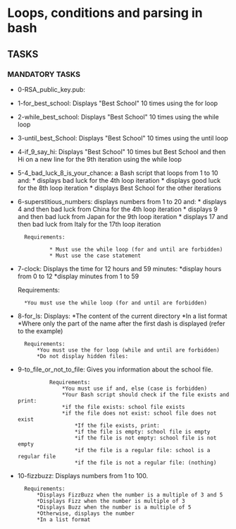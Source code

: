 # Loops, conditions and parsing in bash

## TASKS
### __MANDATORY TASKS__
- 0-RSA_public_key.pub:

- 1-for_best_school: Displays "Best School" 10 times using the for loop

- 2-while_best_school: Displays "Best School" 10 times using the while loop

- 3-until_best_School: Displays "Best School" 10 times using the until loop

- 4-if_9_say_hi:  Displays "Best School" 10 times but Best School and then Hi on a new line for the 9th iteration using the while loop

- 5-4_bad_luck_8_is_your_chance: a Bash script that loops from 1 to 10 and:
					* displays bad luck for the 4th loop iteration
					* displays good luck for the 8th loop iteration
					* displays Best School for the other iterations

- 6-superstitious_numbers: displays numbers from 1 to 20 and:
				* displays 4 and then bad luck from China for the 4th loop iteration
				* displays 9 and then bad luck from Japan for the 9th loop iteration
				* displays 17 and then bad luck from Italy for the 17th loop iteration

		Requirements:

				* Must use the while loop (for and until are forbidden)
				* Must use the case statement

- 7-clock: Displays the time for 12 hours and 59 minutes:
		*display hours from 0 to 12
		*display minutes from 1 to 59

	Requirements:

		*You must use the while loop (for and until are forbidden)

- 8-for_ls:	Displays:
			*The content of the current directory
			*In a list format
			*Where only the part of the name after the first dash is displayed (refer to the example)

		Requirements:
			*You must use the for loop (while and until are forbidden)
			*Do not display hidden files:

- 9-to_file_or_not_to_file:	Gives you information about the school file.

				Requirements:
					*You must use if and, else (case is forbidden)
					*Your Bash script should check if the file exists and print:
					*if the file exists: school file exists
					*if the file does not exist: school file does not exist
						*If the file exists, print:
						*if the file is empty: school file is empty
						*if the file is not empty: school file is not empty
						*if the file is a regular file: school is a regular file
						*if the file is not a regular file: (nothing) 

- 10-fizzbuzz:  Displays numbers from 1 to 100.

		Requirements:
			*Displays FizzBuzz when the number is a multiple of 3 and 5
			*Displays Fizz when the number is multiple of 3
			*Displays Buzz when the number is a multiple of 5
			*Otherwise, displays the number
			*In a list format	
